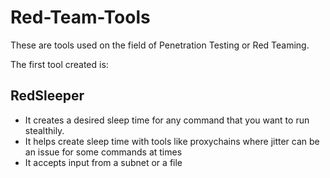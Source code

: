 # Red-Team-Tools
These are tools used on the field of Penetration Testing or Red Teaming.

The first tool created is:

## RedSleeper
- It creates a desired sleep time for any command that you want to run stealthily.
- It helps create sleep time with tools like proxychains where jitter can be an issue for some commands at times
- It accepts input from a subnet or a file
